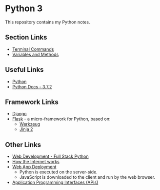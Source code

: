 # Python 3

This repository contains my Python notes.  

## Section Links
- [Terminal Commands](./TOC/terminal-cmds.md)
- [Variables and Methods](./TOC/variables-methods.md)

## Useful Links
- [Python](https://www.python.org/)  
- [Python Docs - 3.7.2](https://docs.python.org/3/) 

## Framework Links
- [Django](https://www.djangoproject.com)
- [Flask](http://flask.pocoo.org) - a micro-framework for Python, based on:  
    - [Werkzeug](http://werkzeug.pocoo.org)
    - [Jinja 2](http://jinja.pocoo.org)  

## Other Links
- [Web Development - Full Stack Python](https://www.fullstackpython.com/web-development.html)
- [How the Internet works](https://thesquareplanet.com/blog/how-the-internet-works/)
- [Web App Deployment](https://www.fullstackpython.com/deployment.html)
    - Python is executed on the server-side.
    - JavaScript is downloaded to the client and run by the web browser.  
- [Application Programming Interfaces (APIs)](https://www.fullstackpython.com/application-programming-interfaces.html)

